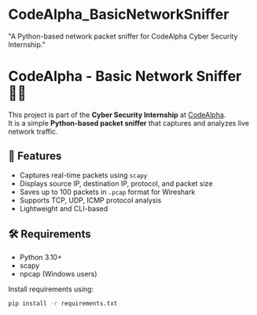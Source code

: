 # CodeAlpha_BasicNetworkSniffer
"A Python-based network packet sniffer for CodeAlpha Cyber Security Internship."

# CodeAlpha - Basic Network Sniffer 🕵️‍♂️

This project is part of the **Cyber Security Internship** at [CodeAlpha](https://codealpha.tech).  
It is a simple **Python-based packet sniffer** that captures and analyzes live network traffic.

## 📌 Features
- Captures real-time packets using `scapy`
- Displays source IP, destination IP, protocol, and packet size
- Saves up to 100 packets in `.pcap` format for Wireshark
- Supports TCP, UDP, ICMP protocol analysis
- Lightweight and CLI-based

## 🛠 Requirements
- Python 3.10+
- scapy
- npcap (Windows users)

Install requirements using:
```bash
pip install -r requirements.txt
